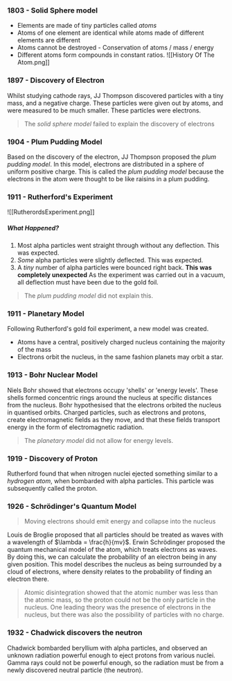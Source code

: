 ### 1803 - Solid Sphere model
- Elements are made of tiny particles called *atoms*
- Atoms of one element are identical while atoms made of different elements are different
- Atoms cannot be destroyed - Conservation of atoms / mass / energy
- Different atoms form compounds in constant ratios.
![[History Of The Atom.png]]
### 1897 - Discovery of Electron
Whilst studying cathode rays, JJ Thompson discovered particles with a tiny mass, and a negative charge. These particles were given out by atoms, and were measured to be much smaller. These particles were electrons.
> The *solid sphere model* failed to explain the discovery of electrons

### 1904 - Plum Pudding Model
Based on the discovery of the electron, JJ Thompson proposed the *plum pudding model*. In this model, electrons are distributed in a sphere of uniform positive charge. 
This is called the *plum pudding model* because the electrons in the atom were thought to be like raisins in a plum pudding.
### 1911 - Rutherford's Experiment
![[RutherordsExperiment.png]]
##### What Happened?
1. Most alpha particles went straight through without any deflection. This was expected.
2. *Some* alpha particles were slightly deflected. This was expected.
3. A *tiny* number of alpha particles were bounced right back. **This was completely unexpected**
As the experiment was carried out in a vacuum, all deflection must have been due to the gold foil.
> The *plum pudding model* did not explain this.
### 1911 - Planetary Model
Following Rutherford's gold foil experiment, a new model was created.
- Atoms have a central, positively charged nucleus containing the majority of the mass
- Electrons orbit the nucleus, in the same fashion planets may orbit a star.
### 1913 - Bohr Nuclear Model
Niels Bohr showed that electrons occupy 'shells' or 'energy levels'. These shells formed concentric rings around the nucleus at specific distances from the nucleus.
Bohr hypothesised that the electrons orbited the nucleus in quantised orbits.
Charged particles, such as electrons and protons, create electromagnetic fields as they move, and that these fields transport energy in the form of electromagnetic radiation.
> The *planetary model* did not allow for energy levels.

### 1919 - Discovery of Proton
Rutherford found that when nitrogen nuclei ejected something similar to a *hydrogen atom*, when bombarded with alpha particles. This particle was subsequently called the proton.
### 1926 - Schrödinger's Quantum Model
> Moving electrons should emit energy and collapse into the nucleus

Louis de Broglie proposed that all particles should be treated as waves with a wavelength of $\lambda = \frac{h}{mv}$.
Erwin Schrödinger proposed the quantum mechanical model of the atom, which treats electrons as waves. By doing this, we can calculate the probability of an electron being in any given position. This model describes the nucleus as being surrounded by a cloud of electrons, where density relates to the probability of finding an electron there.

>Atomic disintegration showed that the atomic number was less than the atomic mass, so the proton could not be the only particle in the nucleus.
>One leading theory was the presence of electrons in the nucleus, but there was also the possibility of particles with no charge.

### 1932 - Chadwick discovers the neutron
Chadwick bombarded beryllium with alpha particles, and observed an unknown radiation powerful enough to eject protons from various nuclei.
Gamma rays could not be powerful enough, so the radiation must be from a newly discovered neutral particle (the neutron).